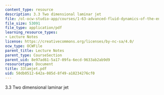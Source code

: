```yaml
---
content_type: resource
description: 3.3 Two dimensional laminar jet
file: /ol-ocw-studio-app/courses/1-63-advanced-fluid-dynamics-of-the-environment-fall-2002/50db0512642a085d8f49a18234276cf0_33lamjet.pdf
file_size: 53091
file_type: application/pdf
learning_resource_types:
- Lecture Notes
license: https://creativecommons.org/licenses/by-nc-sa/4.0/
ocw_type: OCWFile
parent_title: Lecture Notes
parent_type: CourseSection
parent_uid: 8e97ad61-5a17-09fa-6ecd-9633ab2ab9d9
resourcetype: Document
title: 33lamjet.pdf
uid: 50db0512-642a-085d-8f49-a18234276cf0
---
```

3.3 Two dimensional laminar jet